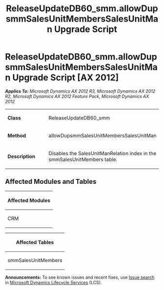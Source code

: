 ﻿---
title: ReleaseUpdateDB60_smm.allowDupsmmSalesUnitMembersSalesUnitMan Upgrade Script
TOCTitle: ReleaseUpdateDB60_smm.allowDupsmmSalesUnitMembersSalesUnitMan Upgrade Script
ms:assetid: 0f24dddb-77ea-c024-9f42-82c9dd898b6b
ms:mtpsurl: https://msdn.microsoft.com/en-us/library/JJ735754(v=AX.60)
ms:contentKeyID: 49706687
ms.date: 05/18/2015
mtps_version: v=AX.60
---

# ReleaseUpdateDB60\_smm.allowDupsmmSalesUnitMembersSalesUnitMan Upgrade Script [AX 2012]


_**Applies To:** Microsoft Dynamics AX 2012 R3, Microsoft Dynamics AX 2012 R2, Microsoft Dynamics AX 2012 Feature Pack, Microsoft Dynamics AX 2012_

<table>
<colgroup>
<col style="width: 50%" />
<col style="width: 50%" />
</colgroup>
<tbody>
<tr class="odd">
<td><p><strong>Class</strong></p></td>
<td><p>ReleaseUpdateDB60_smm</p></td>
</tr>
<tr class="even">
<td><p><strong>Method</strong></p></td>
<td><p>allowDupsmmSalesUnitMembersSalesUnitMan</p></td>
</tr>
<tr class="odd">
<td><p><strong>Description</strong></p></td>
<td><p>Disables the SalesUnitManRelation index in the smmSalesUnitMembers table.</p></td>
</tr>
</tbody>
</table>


## Affected Modules and Tables

<table>
<colgroup>
<col style="width: 100%" />
</colgroup>
<thead>
<tr class="header">
<th><p>Affected Modules</p></th>
</tr>
</thead>
<tbody>
<tr class="odd">
<td><p>CRM</p></td>
</tr>
</tbody>
</table>


<table>
<colgroup>
<col style="width: 100%" />
</colgroup>
<thead>
<tr class="header">
<th><p>Affected Tables</p></th>
</tr>
</thead>
<tbody>
<tr class="odd">
<td><p>smmSalesUnitMembers</p></td>
</tr>
</tbody>
</table>

  
**Announcements:** To see known issues and recent fixes, use [Issue search](http://go.microsoft.com/fwlink/?linkid=389258) in [Microsoft Dynamics Lifecycle Services](http://go.microsoft.com/fwlink/?linkid=306505) (LCS).

